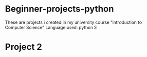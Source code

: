 # Beginner-projects-python
These are projects i created in my university course "Introduction to Computer Science"
Language used: python 3

# Project 2
